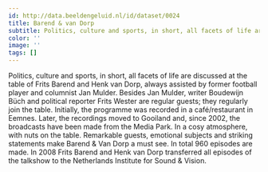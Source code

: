 ```yaml
---
id: http://data.beeldengeluid.nl/id/dataset/0024
title: Barend & van Dorp
subtitle: Politics, culture and sports, in short, all facets of life are discussed at the table of Frits Barend and Henk van Dorp, always assisted by former football player and columnist Jan Mulder.
color: ''
image: ''
tags: []
---
```


Politics, culture and sports, in short, all facets of life are discussed at the table of Frits Barend and Henk van Dorp, always assisted by former football player and columnist Jan Mulder. Besides Jan Mulder, writer Boudewijn Büch and political reporter Frits Wester are regular guests; they regularly join the table. Initially, the programme was recorded in a café/restaurant in Eemnes. Later, the recordings moved to Gooiland and, since 2002, the broadcasts have been made from the Media Park. In a cosy atmosphere, with nuts on the table. Remarkable guests, emotional subjects and striking statements make Barend & Van Dorp a must see. In total 960 episodes are made. In 2008 Frits Barend and Henk van Dorp transferred all episodes of the talkshow to the Netherlands Institute for Sound & Vision.
